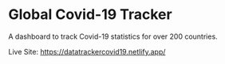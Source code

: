 # Global Covid-19 Tracker
A dashboard to track Covid-19 statistics for over 200 countries.

Live Site: https://datatrackercovid19.netlify.app/



